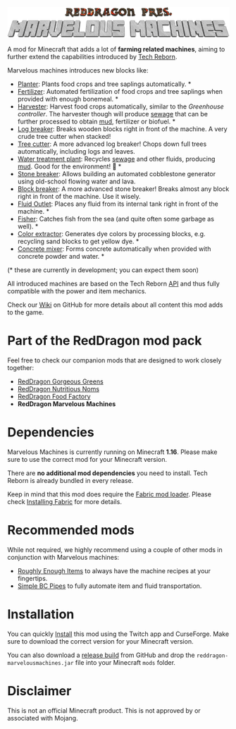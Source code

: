 <p align="center">
  <img src="https://raw.githubusercontent.com/TeamRedDragon/RedDragon-Marvelous-Machines/master/misc/reddragon-marvelous-machines-banner.png">
</p>

A mod for Minecraft that adds a lot of **farming related machines**, aiming to further extend the capabilities introduced by [Tech Reborn](https://github.com/TechReborn/TechReborn).

Marvelous machines introduces new blocks like:

* [Planter](../../wiki/Planter): Plants food crops and tree saplings automatically. *
* [Fertilizer](../../wiki/Fertilizer): Automated fertilization of food crops and tree saplings when provided with enough bonemeal. *
* [Harvester](../../wiki/Harvester): Harvest food crops automatically, similar to the *Greenhouse controller*. The harvester though will produce [sewage](../../wiki/Sewage) that can be further processed to obtain [mud](../../wiki/Mud-block), fertilizer or biofuel. *
* [Log breaker](../../wiki/Log-breaker): Breaks wooden blocks right in front of the machine. A very crude tree cutter when stacked!
* [Tree cutter](../../wiki/Tree-cutter): A more advanced log breaker! Chops down full trees automatically, including logs and leaves.
* [Water treatment plant](../../wiki/Water-treatment-plant): Recycles [sewage](../../wiki/Sewage) and other fluids, producing [mud](../../wiki/Mud-block). Good for the environment! 🌴 *
* [Stone breaker](../../wiki/Stone-breaker): Allows building an automated cobblestone generator using old-school flowing water and lava.
* [Block breaker](../../wiki/Block-breaker): A more advanced stone breaker! Breaks almost any block right in front of the machine. Use it wisely.
* [Fluid Outlet](../../wiki/Fluid-outlet): Places any fluid from its internal tank right in front of the machine. *
* [Fisher](../../wiki/Fisher): Catches fish from the sea (and quite often some garbage as well). *
* [Color extractor](../../wiki/Color-extractor): Generates dye colors by processing blocks, e.g. recycling sand blocks to get yellow dye. *
* [Concrete mixer](../../wiki/Concrete-mixer): Forms concrete automatically when provided with concrete powder and water. *

(* these are currently in development; you can expect them soon)

All introduced machines are based on the Tech Reborn [API](https://github.com/TechReborn/RebornCore) and thus fully compatible with the power and item mechanics.

Check our [Wiki](../../wiki/) on GitHub for more details about all content this mod adds to the game.

# Part of the RedDragon mod pack
Feel free to check our companion mods that are designed to work closely together:

* [RedDragon Gorgeous Greens](https://github.com/TeamRedDragon/RedDragon-Gorgeous-Greens)
* [RedDragon Nutritious Noms](https://github.com/TeamRedDragon/RedDragon-Nutritious-Noms)
* [RedDragon Food Factory](https://github.com/TeamRedDragon/RedDragon-Food-Factory)
* **RedDragon Marvelous Machines**

# Dependencies
Marvelous Machines is currently running on Minecraft **1.16**. Please make sure to use the correct mod for your Minecraft version.

There are **no additional mod dependencies** you need to install. Tech Reborn is already bundled in every release.

Keep in mind that this mod does require the [Fabric mod loader](https://fabricmc.net/use/). Please check [Installing Fabric](https://fabricmc.net/wiki/install) for more details.

# Recommended mods

While not required, we highly recommend using a couple of other mods in conjunction with Marvelous machines:

* [Roughly Enough Items](https://www.curseforge.com/minecraft/mc-mods/roughly-enough-items) to always have the machine recipes at your fingertips.
* [Simple BC Pipes](https://www.curseforge.com/minecraft/mc-mods/simplepipes) to fully automate item and fluid transportation.

# Installation

You can quickly [Install](https://www.curseforge.com/minecraft/mc-mods/marvelous-machines/files) this mod using the Twitch app and CurseForge. Make sure to download the correct version for your Minecraft version.

You can also download a [release build](https://github.com/TeamRedDragon/RedDragon-Marvelous-Machines/releases) from GitHub and drop the `reddragon-marvelousmachines.jar` file into your Minecraft `mods` folder.

# Disclaimer

This is not an official Minecraft product. This is not approved by or associated with Mojang.

